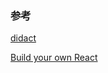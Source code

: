 ### 参考

[didact](https://github.com/pomber/didact)

[Build your own React](https://pomb.us/build-your-own-react/)

